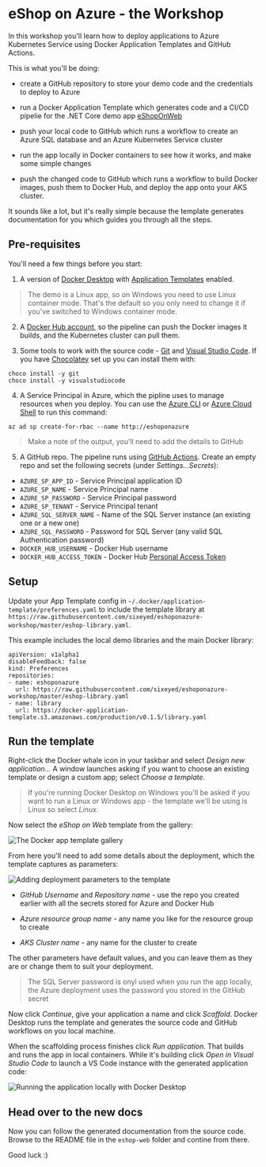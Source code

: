 # eShop on Azure - the Workshop

In this workshop you'll learn how to deploy applications to Azure Kubernetes Service using Docker Application Templates and GitHub Actions.

This is what you'll be doing:

- create a GitHub repository to store your demo code and the credentials to deploy to Azure

- run a Docker Application Template which generates code and a CI/CD pipelie for the .NET Core demo app [eShopOnWeb](https://github.com/dotnet-architecture/eShopOnWeb)

- push your local code to GitHub which runs a workflow to create an Azure SQL database and an Azure Kubernetes Service cluster

- run the app locally in Docker containers to see how it works, and make some simple changes

- push the changed code to GitHub which runs a workflow to build Docker images, push them to Docker Hub, and deploy the app onto your AKS cluster.

It sounds like a lot, but it's really simple because the template generates documentation for you which guides you through all the steps.

## Pre-requisites

You'll need a few things before you start:

1. A version of [Docker Desktop](https://www.docker.com/products/docker-desktop) with [Application Templates](https://blog.docker.com/2019/07/application-templates-docker-desktop-enterprise/) enabled.

> The demo is a Linux app, so on Windows you need to use Linux container mode. That's the default so you only need to change it if you've switched to Windows container mode.

2. A [Docker Hub account](https://hub.docker.com/signup), so the pipeline can push the Docker images it builds, and the Kubernetes cluster can pull them.

3. Some tools to work with the source code - [Git](https://gitforwindows.org) and [Visual Studio Code](https://code.visualstudio.com). If you have [Chocolatey](https://chocolatey.org) set up you can install them with:

```
choco install -y git
choco install -y visualstudiocode
```

4. A Service Principal in Azure, which the pipline uses to manage resources when you deploy. You can use the [Azure CLI](https://github.com/Azure/azure-cli) or [Azure Cloud Shell](https://shell.azure.com) to run this command:

```
az ad sp create-for-rbac --name http://eshoponazure
```

> Make a note of the output, you'll need to add the details to GitHub

5. A GitHub repo. The pipeline runs using [GitHub Actions](https://help.github.com/en/articles/about-github-actions). Create an empty repo and set the following secrets (under _Settings...Secrets_):

- `AZURE_SP_APP_ID` - Service Principal application ID
- `AZURE_SP_NAME` - Service Principal name
- `AZURE_SP_PASSWORD` - Service Principal password
- `AZURE_SP_TENANT` - Service Principal tenant
- `AZURE_SQL_SERVER_NAME` - Name of the SQL Server instance (an existing one or a new one)
- `AZURE_SQL_PASSWORD` - Password for SQL Server (any valid SQL Authentication password)
- `DOCKER_HUB_USERNAME` - Docker Hub username
- `DOCKER_HUB_ACCESS_TOKEN` - Docker Hub [Personal Access Token](https://www.docker.com/blog/docker-hub-new-personal-access-tokens/)

## Setup

Update your App Template config in `~/.docker/application-template/preferences.yaml` to include the template library at `https://raw.githubusercontent.com/sixeyed/eshoponazure-workshop/master/eshop-library.yaml`.

This example includes the local demo libraries and the main Docker library:

```
apiVersion: v1alpha1
disableFeedback: false
kind: Preferences
repositories:
- name: eshoponazure
  url: https://raw.githubusercontent.com/sixeyed/eshoponazure-workshop/master/eshop-library.yaml
- name: library
  url: https://docker-application-template.s3.amazonaws.com/production/v0.1.5/library.yaml
```

## Run the template

Right-click the Docker whale icon in your taskbar and select _Design new application..._ A window launches asking if you want to choose an existing template or design a custom app; select _Choose a template_.

> If you're running Docker Desktop on Windows you'll be asked if you want to run a Linux or Windows app - the template we'll be using is Linux so select _Linux_.

Now select the _eShop on Web_ template from the gallery:

![The Docker app template gallery](docs/img/choose-template.png)

From here you'll need to add some details about the deployment, which the template captures as parameters:

![Adding deployment parameters to the template](docs/img/template-parameters.png)

- _GitHub Username_ and _Repository name_ - use the repo you created earlier with all the secrets stored for Azure and Docker Hub

- _Azure resource group name_ - any name you like for the resource group to create

- _AKS Cluster name_ - any name for the cluster to create

The other parameters have default values, and you can leave them as they are or change them to suit your deployment.

> The SQL Server password is onyl used when you run the app locally, the Azure deployment uses the password you stored in the GitHub secret

Now click _Continue_, give your application a name and click _Scaffold_. Docker Desktop runs the template and generates the source code and GitHub workflows on you local machine.

When the scaffolding process finishes click _Run application_. That builds and runs the app in local containers. While it's building click _Open in Visual Studio Code_ to launch a VS Code instance with the generated application code:

![Running the application locally with Docker Desktop](docs/img/run-application.png)

## Head over to the new docs

Now you can follow the generated documentation from the source code. Browse to the README file in the `eshop-web` folder and contine from there.

Good luck :)
